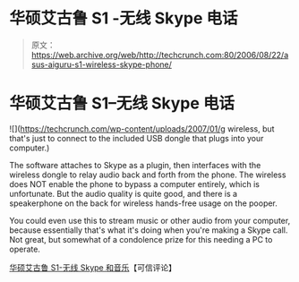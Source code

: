 # 华硕艾古鲁 S1 -无线 Skype 电话 

> 原文：<https://web.archive.org/web/http://techcrunch.com:80/2006/08/22/asus-aiguru-s1-wireless-skype-phone/>

# 华硕艾古鲁 S1–无线 Skype 电话

![](https://techcrunch.com/wp-content/uploads/2007/01/g wireless, but that's just to connect to the included USB dongle that plugs into your computer.</root>)

The software attaches to Skype as a plugin, then interfaces with the wireless dongle to relay audio back and forth from the phone. The wireless does NOT enable the phone to bypass a computer entirely, which is unfortunate. But the audio quality is quite good, and there is a speakerphone on the back for wireless hands-free usage on the pooper.

You could even use this to stream music or other audio from your computer, because essentially that's what it's doing when you're making a Skype call. Not great, but somewhat of a condolence prize for this needing a PC to operate.

[华硕艾古鲁 S1-无线 Skype 和音乐](https://web.archive.org/web/20230219174958/http://www.trustedreviews.com/article.aspx?art=3328)【可信评论】